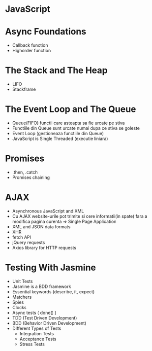 # JavaScript

# Async Foundations
  * Callback function
  * Highorder function
  
# The Stack and The Heap
  * LIFO
  * Stackframe
  
# The Event Loop and The Queue
  * Queue(FIFO) functii care asteapta sa fie urcate pe stiva
  * Functiile din Queue sunt urcate numai dupa ce stiva se goleste
  * Event Loop (gestioneaza functiile din Queue)
  * JavaScript is Single Threaded (executie liniara)
  
# Promises
  * .then, .catch
  * Promises chaining
  
# AJAX
 * Asynchronous JavaScript and XML
 * Cu AJAX website-urile pot trimite si cere informatii(in spate) fara a modifica pagina curenta => Single Page Application
 * XML and JSON data formats
 * XHR
 * fetch API
 * jQuery requests
 * Axios library for HTTP requests
 
# Testing With Jasmine
 * Unit Tests
 * Jasmine is a BDD framework
 * Essential keywords (describe, it, expect)
 * Matchers
 * Spies
 * Clocks
 * Async tests ( done() )
 * TDD (Test Driven Development)
 * BDD (Behavior Driven Development)
 * Different Types of Tests
   - Integration Tests
   - Acceptance Tests
   - Stress Tests
